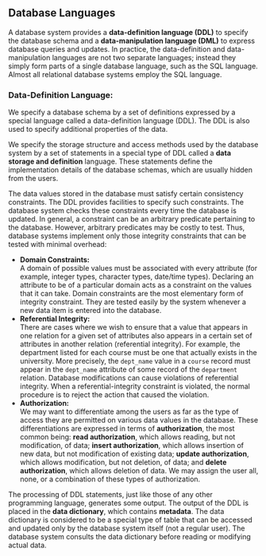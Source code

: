 ## Database Languages
A database system provides a **data-definition language (DDL)** to specify the database schema and a **data-manipulation
language (DML)** to express database queries and updates. In practice, the data-definition and data-manipulation languages are not two separate languages; instead they simply form parts of a single database language, such as the SQL language. Almost all
relational database systems employ the SQL language.

### Data-Definition Language:
We specify a database schema by a set of definitions expressed by a special language called a data-definition language (DDL). The DDL is also used to specify additional properties of the data.  

We specify the storage structure and access methods used by the database system by a set of statements in a special type of DDL called a **data storage and definition** language. These statements define the implementation details of the database schemas, which are usually hidden from the users.  

The data values stored in the database must satisfy certain consistency constraints. The DDL provides facilities to specify such constraints. The database system checks these constraints every time the database is updated. In general, a constraint can be an arbitrary predicate pertaining to the database. However, arbitrary predicates may be costly to test. Thus, database systems implement only those integrity constraints that can be tested with minimal overhead:
  - **Domain Constraints:**  
A domain of possible values must be associated with every attribute (for example, integer types, character types, date/time types). Declaring an attribute to be of a particular domain acts as a constraint on the values that it can take. Domain constraints are the most elementary form of integrity constraint. They are tested easily by the system whenever a new data item is entered into the database.
  - **Referential Integrity:**  
There are cases where we wish to ensure that a value that appears in one relation for a given set of attributes also appears in a certain set of attributes in another relation (referential integrity). For example, the department listed for each course must be one that actually exists in the university. More precisely, the `dept_name` value in a `course` record must appear in
the `dept_name` attribute of some record of the `department` relation. Database modifications can cause violations of referential integrity. When a referential-integrity constraint is violated, the normal procedure is to reject the action that caused the violation.
  - **Authorization:**  
We may want to differentiate among the users as far as the type of access they are permitted on various data values in the database. These differentiations are expressed in terms of **authorization**, the most common being: **read authorization**, which allows reading, but not modification, of data; **insert authorization**, which allows insertion of new data, but not modification of existing data; **update authorization**, which allows modification, but not deletion, of data; and **delete
authorization**, which allows deletion of data. We may assign the user all, none, or a combination of these types of authorization.

The processing of DDL statements, just like those of any other programming language, generates some output. The output of the DDL is placed in the **data dictionary**, which contains **metadata**. The data dictionary is considered to be a special type of table that can be accessed and updated only by the database system itself (not a regular user). The database system consults the data dictionary before reading or modifying actual data.
